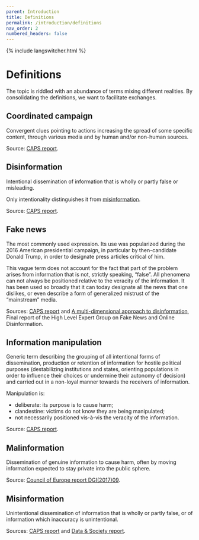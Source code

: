 ```yaml
---
parent: Introduction
title: Definitions
permalink: /introduction/definitions
nav_order: 2
numbered_headers: false
---
```


{% include langswitcher.html %}

# Definitions

The topic is riddled with an abundance of terms mixing different realities. By consolidating the definitions, we want to facilitate exchanges.

## Coordinated campaign

Convergent clues pointing to actions increasing the spread of some specific content, through various media and by human and/or non-human sources.

Source: [CAPS report](https://www.diplomatie.gouv.fr/IMG/pdf/information_manipulation_rvb_cle838736.pdf).

## Disinformation

Intentional dissemination of information that is wholly or partly false or misleading.

Only intentionality distinguishes it from [misinformation](#misinformation).

Source: [CAPS report](https://www.diplomatie.gouv.fr/IMG/pdf/information_manipulation_rvb_cle838736.pdf).

## Fake news

The most commonly used expression. Its use was popularized during the 2016 American presidential campaign, in particular by then-candidate Donald Trump, in order to designate press articles critical of him.

This vague term does not account for the fact that part of the problem arises from information that is not, strictly speaking, “false”. All phenomena can not always be positioned relative to the veracity of the information.
It has been used so broadly that it can today designate all the news that one dislikes, or even describe a form of generalized mistrust of the “mainstream” media.

Sources: [CAPS report](https://www.diplomatie.gouv.fr/IMG/pdf/information_manipulation_rvb_cle838736.pdf) and [A multi-dimensional approach to disinformation](https://ec.europa.eu/digital-single-market/en/news/final-report-high-level-expert-group-fake-news-and-online-disinformation), Final report of the High Level Expert Group on Fake News and Online Disinformation.

## Information manipulation

Generic term describing the grouping of all intentional forms of dissemination, production or retention of information for hostile political purposes (destabilizing institutions and states, orienting populations in order to influence their choices or undermine their autonomy of decision) and carried out in a non-loyal manner towards the receivers of information.

Manipulation is:

- deliberate: its purpose is to cause harm;
- clandestine: victims do not know they are being manipulated;
- not necessarily positioned vis-à-vis the veracity of the information.

Source: [CAPS report](https://www.diplomatie.gouv.fr/IMG/pdf/information_manipulation_rvb_cle838736.pdf).

## Malinformation

Dissemination of genuine information to cause harm, often by moving information expected to stay private into the public sphere.

Source: [Council of Europe report DGI(2017)09](https://rm.coe.int/information-disorder-report-november-2017/1680764666).

## Misinformation

Unintentional dissemination of information that is wholly or partly false, or of information which inaccuracy is unintentional.

Sources: [CAPS report](https://www.diplomatie.gouv.fr/fr/politique-etrangere-de-la-france/manipulations-de-l-information/rapport-conjoint-caps-irsem-les-manipulations-de-l-information-un-defi-pour-nos/) and [Data & Society report](https://datasociety.net/pubs/oh/DataAndSociety_LexiconofLies.pdf).

